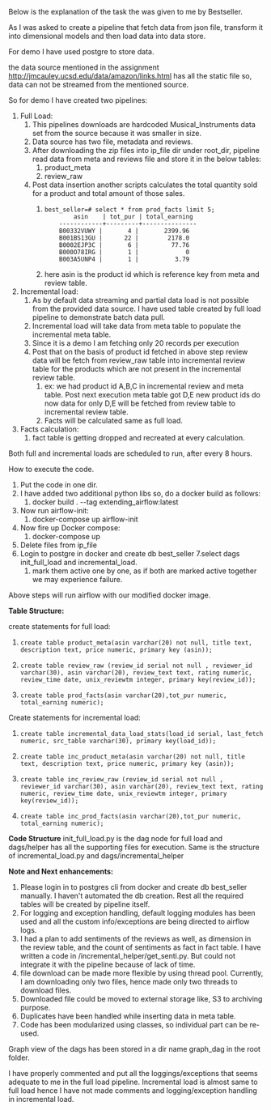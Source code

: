 Below is the explanation of the task the was given to me by Bestseller.

As I was asked to create a pipeline that fetch data from json file, transform it into dimensional models and then load data into data store.

For demo I have used postgre to store data.

the data source mentioned in the assignment http://jmcauley.ucsd.edu/data/amazon/links.html has all the static file so, data can not be streamed from the mentioned source.

So for demo I have created two pipelines:
1. Full Load: 
   1. This pipelines downloads are hardcoded Musical_Instruments data set from the source because it was smaller in size. 
   2. Data source has two file, metadata and reviews.
   3. After downloading the zip files into ip_file dir under root_dir, pipeline read data from meta and reviews file and store it in the below tables:
      1. product_meta
      2. review_raw
   4. Post data insertion another scripts calculates the total quantity sold for a product and total amount of those sales.
      1.     best_seller=# select * from prod_facts limit 5;
                     asin    | tot_pur | total_earning 
                 ------------+---------+---------------
                 B00332VUWY |       4 |       2399.96
                 B001BS13GU |      22 |        2178.0
                 B0002EJP3C |       6 |         77.76
                 B000O78IRG |       1 |             0
                 B003A5UNP4 |       1 |          3.79
      2. here asin is the product id which is reference key from meta and review table. 
2. Incremental load:
   1. As by default data streaming and partial data load is not possible from the provided data source. I have used table created by full load pipeline to demonstrate batch data pull.
   2. Incremental load will take data from meta table to populate the incremental meta table.
   3. Since it is a demo I am fetching only 20 records per execution
   4. Post that on the basis of product id fetched in above step review data will be fetch from review_raw table into incremental review table for the products which are not present in the incremental review table.
      1. ex: we had product id A,B,C in incremental review and meta table. Post next execution meta table got D,E new product ids do now data for only D,E will be fetched from review table to incremental review table.
      2. Facts will be calculated same as full load.
3. Facts calculation:
   1. fact table is getting dropped and recreated at every calculation.

Both full and incremental loads are scheduled to run, after every 8 hours.

How to execute the code.
1. Put the code in one dir.
2. I have added two additional python libs so, do a docker build as follows:
   1. docker build . --tag extending_airflow:latest
3. Now run airflow-init:
   1. docker-compose up airflow-init
4. Now fire up Docker compose:
   1. docker-compose up
5. Delete files from ip_file
6. Login to postgre in docker and create db best_seller
7.select dags init_full_load and incremental_load.
   1. mark them active one by one, as if both are marked active together we may experience failure.

Above steps will run airflow with our modified docker image.

**Table Structure:**

create statements for full load:
1.     create table product_meta(asin varchar(20) not null, title text, description text, price numeric, primary key (asin));
2.     create table review_raw (review_id serial not null , reviewer_id varchar(30), asin varchar(20), review_text text, rating numeric, review_time date, unix_reviewtm integer, primary key(review_id));
3.     create table prod_facts(asin varchar(20),tot_pur numeric, total_earning numeric);

Create statements for incremental load:
1.     create table incremental_data_load_stats(load_id serial, last_fetch numeric, src_table varchar(30), primary key(load_id));
2.     create table inc_product_meta(asin varchar(20) not null, title text, description text, price numeric, primary key (asin));
3.     create table inc_review_raw (review_id serial not null , reviewer_id varchar(30), asin varchar(20), review_text text, rating numeric, review_time date, unix_reviewtm integer, primary key(review_id));
4.     create table inc_prod_facts(asin varchar(20),tot_pur numeric, total_earning numeric);

**Code Structure**
init_full_load.py is the dag node for full load and dags/helper has all the supporting files for execution.
Same is the structure of incremental_load.py and dags/incremental_helper

**Note and Next enhancements:** 
1. Please login in to postgres cli from docker and create db best_seller manually. I haven't automated the db creation. Rest all the required tables will be created by pipeline itself.
2. For logging and exception handling, default logging modules has been used and all the custom info/exceptions are being directed to airflow logs.
3. I had a plan to add sentiments of the reviews as well, as dimension in the review table, and the count of sentiments as fact in fact table. I have written a code in /incremental_helper/get_senti.py. But could not integrate it with the pipeline because of lack of time.
4. file download can be made more flexible by using thread pool. Currently, I am downloading only two files, hence made only two threads to download files.
5. Downloaded file could be moved to external storage like, S3 to archiving purpose.
6. Duplicates have been handled while inserting data in meta table.
7. Code has been modularized using classes, so individual part can be re-used.

Graph view of the dags has been stored in a dir name graph_dag in the root folder.

I have properly commented and put all the loggings/exceptions that seems adequate to me in the full load pipeline. Incremental load is almost same to full load hence I have not made comments and logging/exception handling in incremental load.
